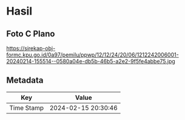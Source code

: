 # Hasil

## Foto C Plano

https://sirekap-obj-formc.kpu.go.id/0a97/pemilu/ppwp/12/12/24/20/06/1212242006001-20240214-155514--0580a04e-db5b-46b5-a2e2-9f5fe4abbe75.jpg


## Metadata

| Key        | Value               |
| ---------- | ------------------- |
| Time Stamp | 2024-02-15 20:30:46 |



